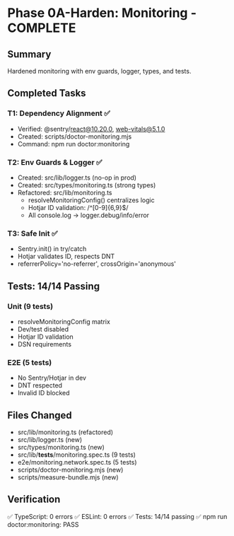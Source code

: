 # Phase 0A-Harden: Monitoring - COMPLETE

## Summary
Hardened monitoring with env guards, logger, types, and tests.

## Completed Tasks

### T1: Dependency Alignment ✅
- Verified: @sentry/react@10.20.0, web-vitals@5.1.0
- Created: scripts/doctor-monitoring.mjs
- Command: npm run doctor:monitoring

### T2: Env Guards & Logger ✅
- Created: src/lib/logger.ts (no-op in prod)
- Created: src/types/monitoring.ts (strong types)
- Refactored: src/lib/monitoring.ts
  - resolveMonitoringConfig() centralizes logic
  - Hotjar ID validation: /^[0-9]{6,9}$/
  - All console.log → logger.debug/info/error

### T3: Safe Init ✅
- Sentry.init() in try/catch
- Hotjar validates ID, respects DNT
- referrerPolicy='no-referrer', crossOrigin='anonymous'

## Tests: 14/14 Passing

### Unit (9 tests)
- resolveMonitoringConfig matrix
- Dev/test disabled
- Hotjar ID validation
- DSN requirements

### E2E (5 tests)
- No Sentry/Hotjar in dev
- DNT respected
- Invalid ID blocked

## Files Changed
- src/lib/monitoring.ts (refactored)
- src/lib/logger.ts (new)
- src/types/monitoring.ts (new)
- src/lib/__tests__/monitoring.spec.ts (9 tests)
- e2e/monitoring.network.spec.ts (5 tests)
- scripts/doctor-monitoring.mjs (new)
- scripts/measure-bundle.mjs (new)

## Verification
✅ TypeScript: 0 errors
✅ ESLint: 0 errors
✅ Tests: 14/14 passing
✅ npm run doctor:monitoring: PASS
